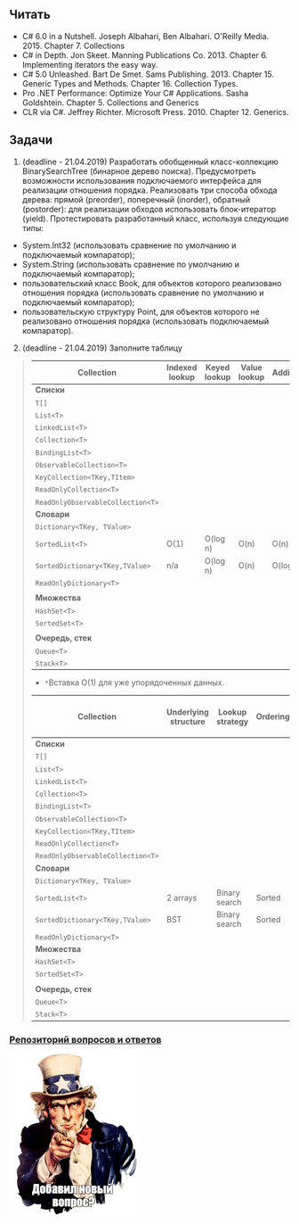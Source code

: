 ## Читать

- C# 6.0 in a Nutshell. Joseph Albahari, Ben Albahari. O'Reilly Media. 2015.
Chapter 7. Collections
- C# in Depth. Jon Skeet. Manning Publications Co. 2013. Chapter 6. Implementing iterators the easy way.
- C# 5.0 Unleashed. Bart De Smet. Sams Publishing. 2013. Chapter 15. Generic Types and Methods. Chapter 16. Collection Types.
- Pro .NET Performance: Optimize Your C# Applications. Sasha Goldshtein. Chapter 5. Collections and Generics
- CLR via C#. Jeffrey Richter. Microsoft Press. 2010. Chapter 12. Generics.

## Задачи

1. (deadline - 21.04.2019) Разработать обобщенный класс-коллекцию BinarySearchTree (бинарное дерево поиска). Предусмотреть возможности использования подключаемого интерфейса для реализации отношения порядка. Реализовать три способа обхода дерева: прямой (preorder), поперечный (inorder), обратный (postorder): для реализации обходов использовать блок-итератор (yield). Протестировать разработанный класс, используя следующие типы:
  - System.Int32 (использовать сравнение по умолчанию и подключаемый компаратор);
  - System.String (использовать сравнение по умолчанию и подключаемый компаратор);
  - пользовательский класс Book, для объектов которого реализовано отношения порядка (использовать сравнение по умолчанию и подключаемый компаратор);
  - пользовательскую структуру Point, для объектов которого не реализовано отношения порядка (использовать подключаемый компаратор).
2. (deadline - 21.04.2019) Заполните таблицу
>
> Collection | Indexed lookup| Keyed lookup | Value lookup | Addition |  Removal |  Memory | 
>  -|-|-|-|-|-|-|
> **Списки** | | | | | | |  
> `T[]` | | | | | | |
> `List<T>` | | | | | | |
> `LinkedList<T>` | | | | | | |
> `Collection<T>` | | | | | | |
> `BindingList<T>` | | | | | | |
> `ObservableCollection<T>`  | | | | | | |
> `KeyCollection<TKey,TItem>`  | | | | | | |
> `ReadOnlyCollection<T>`  | | | | | | |
> `ReadOnlyObservableCollection<T>`  | | | | | | |
> **Словари** | | | | | | |  
> `Dictionary<TKey, TValue>` | | | | | | | 
> `SortedList<T>` | O(1) |  O(log n) | O(n) | O(n)* | O(n) | Lesser| 
> `SortedDictionary<TKey,TValue>` | n/a | O(log n) | O(n) | O(log n) | O(log n) | Greater | 
> `ReadOnlyDictionary<T>`  | | | | | | |
>  | | | | | | | 
> **Множества** | | | | | | | 
> `HashSet<T>` | | | | | | | 
> `SortedSet<T>` | | | | | | | 
>  | | | | | | | 
> **Очередь, стек** | | | | | | | 
> `Queue<T>` | | | | | | | 
> `Stack<T>` | | | | | | | 
> * `*`Вставка O(1) для уже упорядоченных данных.
>  
> Collection | Underlying structure | Lookup strategy | Ordering | Contiguous storage | Data access | Exposes Key & Value collection | 
>  -|-|-|-|-|-|-|
> **Списки** | | | | | | |  
> `T[]` | | | | | | |
> `List<T>` | | | | | | |
> `LinkedList<T>` | | | | | | |
> `Collection<T>` | | | | | | |
> `BindingList<T>` | | | | | | |
> `ObservableCollection<T>`  | | | | | | |
> `KeyCollection<TKey,TItem>`  | | | | | | |
> `ReadOnlyCollection<T>`  | | | | | | |
> `ReadOnlyObservableCollection<T>`  | | | | | | |
> **Словари** | | | | | | | 
> `Dictionary<TKey, TValue>` | | | | | | |  
> `SortedList<T>` | 2 arrays | Binary search | Sorted | Yes | Key, Index | Yes |
> `SortedDictionary<TKey,TValue>` | BST | Binary search | Sorted | No | Key | Yes |
> `ReadOnlyDictionary<T>`  | | | | | | |
> **Множества** | | | | | | | 
> `HashSet<T>` | | | | | | | 
> `SortedSet<T>` | | | | | | | 
>  | | | | | | | 
> **Очередь, стек** | | | | | | | 
> `Queue<T>` | | | | | | | 
> `Stack<T>` | | | | | | | 

### [Репозиторий вопросов и ответов](https://github.com/AnzhelikaKravchuk/.NET-Training.-Spring-2019/tree/master/.Net-Interview-Questions)

![](https://github.com/AnzhelikaKravchuk/Materials/blob/master/Pictures/Q%26A.png)
